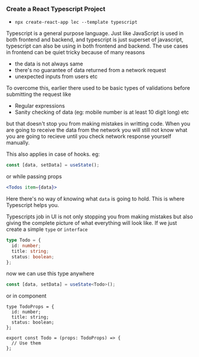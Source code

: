### Create a React Typescript Project

- `npx create-react-app lec --template typescript`

Typescript is a general purpose language. Just like JavaScript is used in both frontend and backend, and typescript is just superset of javascript, typescript can also be using in both frontend and backend. The use cases in frontend can be quiet tricky because of many reasons

- the data is not always same
- there's no guarantee of data returned from a network request
- unexpected inputs from users etc

To overcome this, earlier there used to be basic types of validations before submitting the request like

- Regular expressions
- Sanity checking of data (eg: mobile number is at least 10 digit long) etc

but that doesn't stop you from making mistakes in writting code. When you are going to receive the data from the network you will still not know what you are going to recieve until you check network response yourself manually.

This also applies in case of hooks.
eg:

```js
const [data, setData] = useState();
```

or while passing props

```jsx
<Todos item={data}>
```

Here there's no way of knowing what `data` is going to hold. This is where Typescript helps you.

Typescripts job in UI is not only stopping you from making mistakes but also giving the complete picture of what everything will look like. If we just create a simple `type` or `interface`

```ts
type Todo = {
  id: number;
  title: string;
  status: boolean;
};
```

now we can use this type anywhere

```ts
const [data, setData] = useState<Todo>();
```

or in component

```tsx
type TodoProps = {
  id: number;
  title: string;
  status: boolean;
};

export const Todo = (props: TodoProps) => {
  // Use them
};
```

